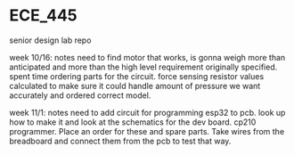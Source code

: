 # ECE_445
senior design lab repo




week 10/16:
notes
  need to find motor that works, is gonna weigh more than anticipated and more than the high level requirement originally specified. 
  spent time ordering parts for the circuit. force sensing resistor values calculated to make sure it could handle  amount of pressure we want accurately and ordered correct model.


week 11/1:
notes
  need to add circuit for programming esp32 to pcb. look up how to make it and look at the schematics for the dev board. cp210 programmer. Place an order for these and spare parts. Take wires from the breadboard and connect them from the pcb to test that way. 
